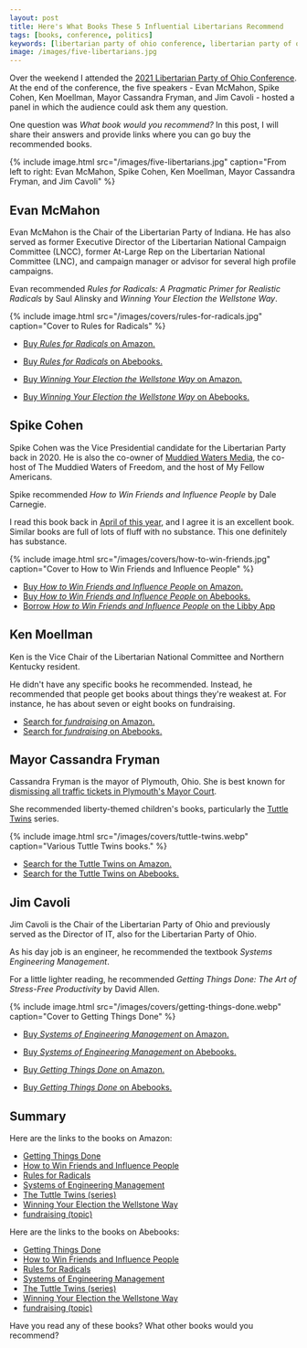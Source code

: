 ```yaml
---
layout: post
title: Here's What Books These 5 Influential Libertarians Recommend
tags: [books, conference, politics]
keywords: [libertarian party of ohio conference, libertarian party of ohio, libertarian party, libertarian]
image: /images/five-libertarians.jpg
---
```


Over the weekend I attended the [2021 Libertarian Party of Ohio Conference](https://lpo.org/event/2021-libertarian-party-of-ohio-conference/). At the end of the conference, the five speakers - Evan McMahon, Spike Cohen, Ken Moellman, Mayor Cassandra Fryman, and Jim Cavoli - hosted a panel in which the audience could ask them any question.

One question was *What book would you recommend?* In this post, I will share their answers and provide links where you can go buy the recommended books.

{% include image.html src="/images/five-libertarians.jpg" caption="From left to right: Evan McMahon, Spike Cohen, Ken Moellman, Mayor Cassandra Fryman, and Jim Cavoli" %}

## Evan McMahon

Evan McMahon is the Chair of the Libertarian Party of Indiana. He has also served as former Executive Director of the Libertarian National Campaign Committee (LNCC), former At-Large Rep on the Libertarian National Committee (LNC), and campaign manager or advisor for several high profile campaigns.

Evan recommended *Rules for Radicals: A Pragmatic Primer for Realistic Radicals* by Saul Alinsky and *Winning Your Election the Wellstone Way*.

{% include image.html src="/images/covers/rules-for-radicals.jpg" caption="Cover to Rules for Radicals" %}

* [Buy *Rules for Radicals* on Amazon.](https://www.amazon.com/dp/B003T0G9GM/?tag=hendrixjoseph-20)
* [Buy *Rules for Radicals* on Abebooks.](https://www.abebooks.com/products/isbn/9780679721130/22852085847)

* [Buy *Winning Your Election the Wellstone Way* on Amazon.](https://www.amazon.com/dp/B00EDDBHFW/?tag=hendrixjoseph-20)
* [Buy *Winning Your Election the Wellstone Way* on Abebooks.](https://www.abebooks.com/products/isbn/9780816653331)

## Spike Cohen

Spike Cohen was the Vice Presidential candidate for the Libertarian Party back in 2020. He is also the co-owner of [Muddied Waters Media](http://muddiedwatersmedia.com/), the co-host of The Muddied Waters of Freedom, and the host of My Fellow Americans.

Spike recommended *How to Win Friends and Influence People* by Dale Carnegie.

I read this book back in [April of this year](https://www.joehxblog.com/april-2021-book-reading-list/#the-books-i-read-for-me), and I agree it is an excellent book. Similar books are full of lots of fluff with no substance. This one definitely has substance.

{% include image.html src="/images/covers/how-to-win-friends.jpg" caption="Cover to How to Win Friends and Influence People" %}

* [Buy *How to Win Friends and Influence People* on Amazon.](https://www.amazon.com/gp/product/B003WEAI4E/?tag=hendrixjoseph-20)
* [Buy *How to Win Friends and Influence People* on Abebooks.](https://www.abebooks.com/products/isbn/9780671645519/30983702783)
* [Borrow *How to Win Friends and Influence People* on the Libby App](https://share.libbyapp.com/title/451589)

## Ken Moellman

Ken is the Vice Chair of the Libertarian National Committee and Northern Kentucky resident.

He didn't have any specific books he recommended. Instead, he recommended that people get books about things they're weakest at. For instance, he has about seven or eight books on fundraising.

* [Search for *fundraising* on Amazon.](https://www.amazon.com/s?k=fundraising&i=stripbooks&tag=hendrixjoseph-20)
* [Search for *fundraising* on Abebooks.](https://www.abebooks.com/servlet/SearchResults?kn=fundraising)

## Mayor Cassandra Fryman

Cassandra Fryman is the mayor of Plymouth, Ohio. She is best known for [dismissing all traffic tickets in Plymouth's Mayor Court](https://libertariancandidates.news/blogs/news/libertarian-mayor-cassaundra-fryman-dismisses-all-traffic-tickets).

She recommended liberty-themed children's books, particularly the [Tuttle Twins](https://tuttletwins.com/) series.

{% include image.html src="/images/covers/tuttle-twins.webp" caption="Various Tuttle Twins books." %}

* [Search for the Tuttle Twins on Amazon.](https://www.amazon.com/s?k=Tuttle+Twins&i=stripbooks&tag=hendrixjoseph-20)
* [Search for the Tuttle Twins on Abebooks.](https://www.abebooks.com/servlet/SearchResults?kn=tuttle%20twins)

## Jim Cavoli

Jim Cavoli is the Chair of the Libertarian Party of Ohio and previously served as the Director of IT, also for the Libertarian Party of Ohio.

As his day job is an engineer, he recommended the textbook *Systems  Engineering Management*.

For a little lighter reading, he recommended *Getting Things Done: The Art of Stress-Free Productivity* by David Allen.

{% include image.html src="/images/covers/getting-things-done.webp" caption="Cover to Getting Things Done" %}

* [Buy *Systems of Engineering Management* on Amazon.](https://www.amazon.com/dp/111904782X/?tag=hendrixjoseph-20)
* [Buy *Systems of Engineering Management* on Abebooks.](https://www.abebooks.com/products/isbn/9781119047827)

* [Buy *Getting Things Done* on Amazon.](https://www.amazon.com/dp/0670899240/?tag=hendrixjoseph-20)
* [Buy *Getting Things Done* on Abebooks.](https://www.abebooks.com/products/isbn/9780670899241)

## Summary

Here are the links to the books on Amazon:

* [Getting Things Done](https://www.amazon.com/dp/0670899240/?tag=hendrixjoseph-20)
* [How to Win Friends and Influence People](https://www.amazon.com/dp/B08JLM24Q8/?tag=hendrixjoseph-20)
* [Rules for Radicals](https://www.amazon.com/dp/B003T0G9GM/?tag=hendrixjoseph-20)
* [Systems of Engineering Management](https://www.amazon.com/dp/111904782X/?tag=hendrixjoseph-20)
* [The Tuttle Twins (series)](https://www.amazon.com/s?k=Tuttle+Twins&i=stripbooks&tag=hendrixjoseph-20)
* [Winning Your Election the Wellstone Way](https://www.amazon.com/dp/B00EDDBHFW/?tag=hendrixjoseph-20)
* [fundraising (topic)](https://www.amazon.com/s?k=fundraising&i=stripbooks&tag=hendrixjoseph-20)

Here are the links to the books on Abebooks:

* [Getting Things Done](https://www.abebooks.com/products/isbn/9780670899241)
* [How to Win Friends and Influence People](https://www.abebooks.com/products/isbn/9780671645519/30983702783)
* [Rules for Radicals](https://www.abebooks.com/products/isbn/9780679721130/22852085847)
* [Systems of Engineering Management](https://www.abebooks.com/products/isbn/9781119047827)
* [The Tuttle Twins (series)](https://www.abebooks.com/servlet/SearchResults?kn=tuttle%20twins)
* [Winning Your Election the Wellstone Way](https://www.abebooks.com/products/isbn/9780816653331)
* [fundraising (topic)](https://www.abebooks.com/servlet/SearchResults?kn=fundraising)

Have you read any of these books? What other books would you recommend?